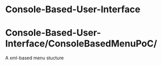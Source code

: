 # Console-Based-User-Interface
# Console-Based-User-Interface/ConsoleBasedMenuPoC/
A xml-based menu stucture
